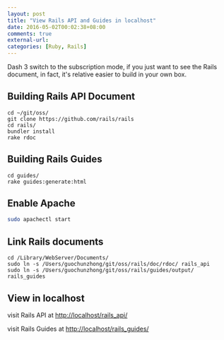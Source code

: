 ```yaml
---
layout: post
title: "View Rails API and Guides in localhost"
date: 2016-05-02T00:02:38+08:00
comments: true
external-url: 
categories: [Ruby, Rails]
---
```


Dash 3 switch to the subscription mode, if you just want to see the Rails document, in fact, it's relative easier to build in your own box.

## Building Rails API Document

```
cd ~/git/oss/
git clone https://github.com/rails/rails
cd rails/
bundler install
rake rdoc
```

## Building Rails Guides

```
cd guides/
rake guides:generate:html
```

## Enable Apache

```bash
sudo apachectl start
```

## Link Rails documents

```
cd /Library/WebServer/Documents/
sudo ln -s /Users/guochunzhong/git/oss/rails/doc/rdoc/ rails_api
sudo ln -s /Users/guochunzhong/git/oss/rails/guides/output/ rails_guides
```

## View in localhost

visit Rails API at [http://localhost/rails_api/](http://localhost/rails_api/)

visit Rails Guides at [http://localhost/rails_guides/](http://localhost/rails_guides/)